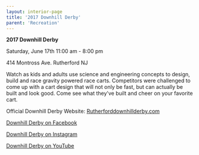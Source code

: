 ```yaml
---
layout: interior-page
title: '2017 Downhill Derby'
parent: 'Recreation'
---
```


**2017 Downhill Derby**

Saturday, June 17th 11:00 am - 8:00 pm 

414 Montross Ave. Rutherford NJ

Watch as kids and adults use science and engineering concepts to design, build and race gravity powered race carts. Competitors were challenged to come up with a cart design that will not only be fast, but can actually be built and look good. Come see what they've built and cheer on your favorite cart.

Official Downhill Derby Website: [Rutherforddownhillderby.com](http://rutherforddownhillderby.com/)

[Downhill Derby on Facebook](https://www.facebook.com/rutherforddownhillderby/)

[Downhill Derby on Instagram](https://www.instagram.com/rutherforddownhillderby/)

[Downhill Derby on YouTube](https://www.youtube.com/channel/UC5TYLXLKNclS7I91gt7yqYg)
